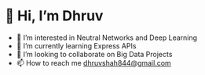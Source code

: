 # 👋 Hi, I’m Dhruv
- 👀 I’m interested in Neutral Networks and Deep Learning 
- 🌱 I’m currently learning Express APIs
- 💞️ I’m looking to collaborate on Big Data Projects
- 📫 How to reach me dhruvshah844@gmail.com

<!---
Dhruv-cs50/Dhruv-cs50 is a ✨ special ✨ repository because its `README.md` (this file) appears on your GitHub profile.
You can click the Preview link to take a look at your changes.
--->
